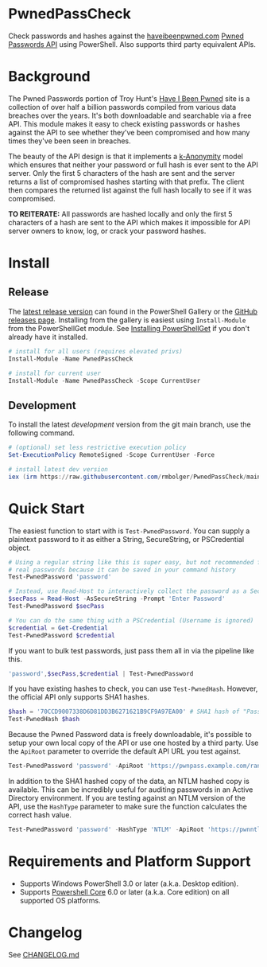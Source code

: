 # PwnedPassCheck

Check passwords and hashes against the [haveibeenpwned.com](https://haveibeenpwned.com) [Pwned Passwords API](https://haveibeenpwned.com/API/v3#PwnedPasswords) using PowerShell. Also supports third party equivalent APIs.

# Background

The Pwned Passwords portion of Troy Hunt's [Have I Been Pwned](https://haveibeenpwned.com) site is a collection of over half a billion passwords compiled from various data breaches over the years. It's both downloadable and searchable via a free API. This module makes it easy to check existing passwords or hashes against the API to see whether they've been compromised and how many times they've been seen in breaches.

The beauty of the API design is that it implements a [k-Anonymity](https://new.blog.cloudflare.com/validating-leaked-passwords-with-k-anonymity/) model which ensures that neither your password or full hash is ever sent to the API server. Only the first 5 characters of the hash are sent and the server returns a list of compromised hashes starting with that prefix. The client then compares the returned list against the full hash locally to see if it was compromised.

**TO REITERATE:** All passwords are hashed locally and only the first 5 characters of a hash are sent to the API which makes it impossible for API server owners to know, log, or crack your password hashes.

# Install

## Release

The [latest release version](https://www.powershellgallery.com/packages/PwnedPassCheck) can found in the PowerShell Gallery or the [GitHub releases page](https://github.com/rmbolger/PwnedPassCheck/releases). Installing from the gallery is easiest using `Install-Module` from the PowerShellGet module. See [Installing PowerShellGet](https://docs.microsoft.com/en-us/powershell/gallery/installing-psget) if you don't already have it installed.

```powershell
# install for all users (requires elevated privs)
Install-Module -Name PwnedPassCheck

# install for current user
Install-Module -Name PwnedPassCheck -Scope CurrentUser
```

## Development

To install the latest *development* version from the git main branch, use the following command.

```powershell
# (optional) set less restrictive execution policy
Set-ExecutionPolicy RemoteSigned -Scope CurrentUser -Force

# install latest dev version
iex (irm https://raw.githubusercontent.com/rmbolger/PwnedPassCheck/main/instdev.ps1)
```


# Quick Start

The easiest function to start with is `Test-PwnedPassword`. You can supply a plaintext password to it as either a String, SecureString, or PSCredential object.

```powershell
# Using a regular string like this is super easy, but not recommended for
# real passwords because it can be saved in your command history
Test-PwnedPassword 'password'

# Instead, use Read-Host to interactively collect the password as a SecureString
$secPass = Read-Host -AsSecureString -Prompt 'Enter Password'
Test-PwnedPassword $secPass

# You can do the same thing with a PSCredential (Username is ignored)
$credential = Get-Credential
Test-PwnedPassword $credential
```

If you want to bulk test passwords, just pass them all in via the pipeline like this.

```powershell
'password',$secPass,$credential | Test-PwnedPassword
```

If you have existing hashes to check, you can use `Test-PwnedHash`. However, the official API only supports SHA1 hashes.

```powershell
$hash = '70CCD9007338D6D81DD3B6271621B9CF9A97EA00' # SHA1 hash of "Password1"
Test-PwnedHash $hash
```

Because the Pwned Password data is freely downloadable, it's possible to setup your own local copy of the API or use one hosted by a third party. Use the `ApiRoot` parameter to override the default API URL you test against.

```powershell
Test-PwnedPassword 'password' -ApiRoot 'https://pwnpass.example.com/range/'
```

In addition to the SHA1 hashed copy of the data, an NTLM hashed copy is available. This can be incredibly useful for auditing passwords in an Active Directory environment. If you are testing against an NTLM version of the API, use the `HashType` parameter to make sure the function calculates the correct hash value.

```powershell
Test-PwnedPassword 'password' -HashType 'NTLM' -ApiRoot 'https://pwnntlm.example.com/range/'
```


# Requirements and Platform Support

* Supports Windows PowerShell 3.0 or later (a.k.a. Desktop edition).
* Supports [Powershell Core](https://github.com/PowerShell/PowerShell) 6.0 or later (a.k.a. Core edition) on all supported OS platforms.

# Changelog

See [CHANGELOG.md](/CHANGELOG.md)
